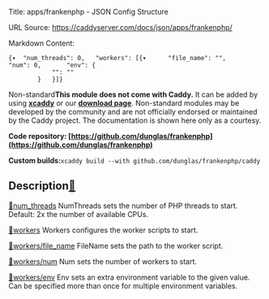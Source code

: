 Title: apps/frankenphp - JSON Config Structure

URL Source: https://caddyserver.com/docs/json/apps/frankenphp/

Markdown Content:
```
{▾	"num_threads": 0,	"workers": [{▾		"file_name": "",		"num": 0,		"env": {
			"": ""
		}	}]}
```

Non-standard**This module does not come with Caddy.** It can be added by using **[xcaddy](https://caddyserver.com/docs/build#xcaddy)** or our **[download page](https://caddyserver.com/download)**. Non-standard modules may be developed by the community and are not officially endorsed or maintained by the Caddy project. The documentation is shown here only as a courtesy.

**Code repository: [https://github.com/dunglas/frankenphp](https://github.com/dunglas/frankenphp)**

**Custom builds:**`xcaddy build --with github.com/dunglas/frankenphp/caddy`

Description[🔗](https://caddyserver.com/docs/json/apps/frankenphp/#docs "Direct link")
--------------------------------------------------------------------------------------

[🔗](https://caddyserver.com/docs/json/apps/frankenphp/#num_threads)[num_threads](https://caddyserver.com/docs/json/apps/frankenphp/num_threads/)
NumThreads sets the number of PHP threads to start. Default: 2x the number of available CPUs.

[🔗](https://caddyserver.com/docs/json/apps/frankenphp/#workers)[workers](https://caddyserver.com/docs/json/apps/frankenphp/workers/)
Workers configures the worker scripts to start.

[🔗](https://caddyserver.com/docs/json/apps/frankenphp/#workers/file_name)[workers/file_name](https://caddyserver.com/docs/json/apps/frankenphp/workers/file_name/)
FileName sets the path to the worker script.

[🔗](https://caddyserver.com/docs/json/apps/frankenphp/#workers/num)[workers/num](https://caddyserver.com/docs/json/apps/frankenphp/workers/num/)
Num sets the number of workers to start.

[🔗](https://caddyserver.com/docs/json/apps/frankenphp/#workers/env)[workers/env](https://caddyserver.com/docs/json/apps/frankenphp/workers/env/)
Env sets an extra environment variable to the given value. Can be specified more than once for multiple environment variables.
